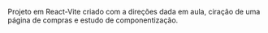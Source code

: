 Projeto em React-Vite criado com a direções dada em aula, ciração de uma página de compras e estudo de componentização.
